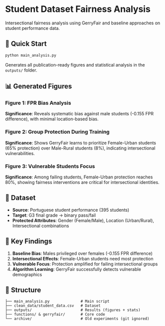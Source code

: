 # Student Dataset Fairness Analysis

Intersectional fairness analysis using GerryFair and baseline approaches on student performance data.

## 🚀 Quick Start

```bash
python main_analysis.py
```

Generates all publication-ready figures and statistical analysis in the `outputs/` folder.

## 📊 Generated Figures

### **Figure 1: FPR Bias Analysis** 
**Significance**: Reveals systematic bias against male students (-0.155 FPR difference), with minimal location-based bias.

### **Figure 2: Group Protection During Training**
**Significance**: Shows GerryFair learns to prioritize Female-Urban students (65% protection) over Male-Rural students (8%), indicating intersectional vulnerabilities.

### **Figure 3: Vulnerable Students Focus**
**Significance**: Among failing students, Female-Urban protection reaches 80%, showing fairness interventions are critical for intersectional identities.

## 🔬 Dataset

- **Source**: Portuguese student performance (395 students)
- **Target**: G3 final grade → binary pass/fail
- **Protected Attributes**: Gender (Female/Male), Location (Urban/Rural), Intersectional combinations

## 🎯 Key Findings

1. **Baseline Bias**: Males privileged over females (-0.155 FPR difference)
2. **Intersectional Effects**: Female-Urban students need most protection
3. **Vulnerable Focus**: Protection amplified for failing intersectional groups
4. **Algorithm Learning**: GerryFair successfully detects vulnerable demographics

## 📁 Structure

```
├── main_analysis.py              # Main script
├── clean_data/student_data.csv   # Dataset  
├── outputs/                      # Results (figures + stats)
├── functions/ & gerryfair/       # Core code
└── archive/                      # Old experiments (git ignored)
```
